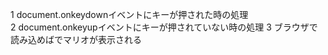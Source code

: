 
1 document.onkeydownイベントにキーが押された時の処理<br>
2 document.onkeyupイベントにキーが押されていない時の処理
3 ブラウザで読み込めばでマリオが表示される

